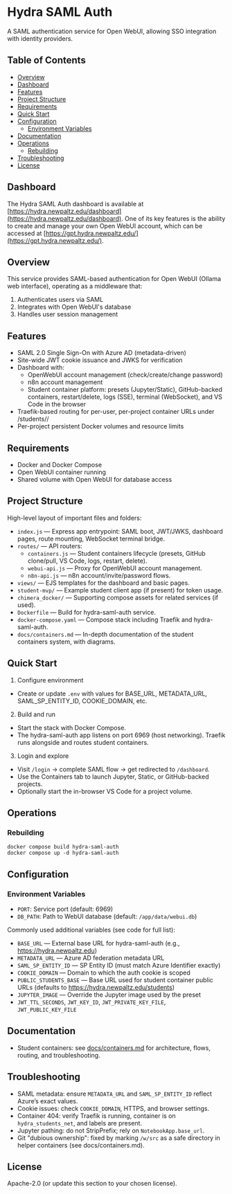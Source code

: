 # Hydra SAML Auth

A SAML authentication service for Open WebUI, allowing SSO integration with identity providers.

## Table of Contents

- [Overview](#overview)
- [Dashboard](#dashboard)
- [Features](#features)
- [Project Structure](#project-structure)
- [Requirements](#requirements)
- [Quick Start](#quick-start)
- [Configuration](#configuration)
	- [Environment Variables](#environment-variables)
- [Documentation](#documentation)
- [Operations](#operations)
	- [Rebuilding](#rebuilding)
- [Troubleshooting](#troubleshooting)
- [License](#license)

## Dashboard

The Hydra SAML Auth dashboard is available at [https://hydra.newpaltz.edu/dashboard](https://hydra.newpaltz.edu/dashboard). One of its key features is the ability to create and manage your own Open WebUI account, which can be accessed at [https://gpt.hydra.newpaltz.edu/](https://gpt.hydra.newpaltz.edu/).

## Overview

This service provides SAML-based authentication for Open WebUI (Ollama web interface), operating as a middleware that:

1. Authenticates users via SAML
2. Integrates with Open WebUI's database
3. Handles user session management

## Features

- SAML 2.0 Single Sign-On with Azure AD (metadata-driven)
- Site-wide JWT cookie issuance and JWKS for verification
- Dashboard with:
	- OpenWebUI account management (check/create/change password)
	- n8n account management
	- Student container platform: presets (Jupyter/Static), GitHub-backed containers, restart/delete, logs (SSE), terminal (WebSocket), and VS Code in the browser
- Traefik-based routing for per-user, per-project container URLs under /students/<user>/<project>
- Per-project persistent Docker volumes and resource limits

## Requirements

- Docker and Docker Compose
- Open WebUI container running
- Shared volume with Open WebUI for database access

## Project Structure

High-level layout of important files and folders:

- `index.js` — Express app entrypoint: SAML boot, JWT/JWKS, dashboard pages, route mounting, WebSocket terminal bridge.
- `routes/` — API routers:
	- `containers.js` — Student containers lifecycle (presets, GitHub clone/pull, VS Code, logs, restart, delete).
	- `webui-api.js` — Proxy for OpenWebUI account management.
	- `n8n-api.js` — n8n account/invite/password flows.
- `views/` — EJS templates for the dashboard and basic pages.
- `student-mvp/` — Example student client app (if present) for token usage.
- `chimera_docker/` — Supporting compose assets for related services (if used).
- `Dockerfile` — Build for hydra-saml-auth service.
- `docker-compose.yaml` — Compose stack including Traefik and hydra-saml-auth.
- `docs/containers.md` — In-depth documentation of the student containers system, with diagrams.

## Quick Start

1) Configure environment
- Create or update `.env` with values for BASE_URL, METADATA_URL, SAML_SP_ENTITY_ID, COOKIE_DOMAIN, etc.

2) Build and run
- Start the stack with Docker Compose.
- The hydra-saml-auth app listens on port 6969 (host networking). Traefik runs alongside and routes student containers.

3) Login and explore
- Visit `/login` → complete SAML flow → get redirected to `/dashboard`.
- Use the Containers tab to launch Jupyter, Static, or GitHub-backed projects.
- Optionally start the in-browser VS Code for a project volume.

## Operations

### Rebuilding
```
docker compose build hydra-saml-auth
docker compose up -d hydra-saml-auth
```

## Configuration

### Environment Variables

- `PORT`: Service port (default: 6969)
- `DB_PATH`: Path to WebUI database (default: `/app/data/webui.db`)

Commonly used additional variables (see code for full list):
- `BASE_URL` — External base URL for hydra-saml-auth (e.g., https://hydra.newpaltz.edu)
- `METADATA_URL` — Azure AD federation metadata URL
- `SAML_SP_ENTITY_ID` — SP Entity ID (must match Azure Identifier exactly)
- `COOKIE_DOMAIN` — Domain to which the auth cookie is scoped
- `PUBLIC_STUDENTS_BASE` — Base URL used for student container public URLs (defaults to https://hydra.newpaltz.edu/students)
- `JUPYTER_IMAGE` — Override the Jupyter image used by the preset
- `JWT_TTL_SECONDS`, `JWT_KEY_ID`, `JWT_PRIVATE_KEY_FILE`, `JWT_PUBLIC_KEY_FILE`


## Documentation

- Student containers: see [docs/containers.md](docs/containers.md) for architecture, flows, routing, and troubleshooting.

## Troubleshooting

- SAML metadata: ensure `METADATA_URL` and `SAML_SP_ENTITY_ID` reflect Azure’s exact values.
- Cookie issues: check `COOKIE_DOMAIN`, HTTPS, and browser settings.
- Container 404: verify Traefik is running, container is on `hydra_students_net`, and labels are present.
- Jupyter pathing: do not StripPrefix; rely on `NotebookApp.base_url`.
- Git "dubious ownership": fixed by marking `/w/src` as a safe directory in helper containers (see docs/containers.md).

## License

Apache-2.0 (or update this section to your chosen license).

